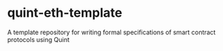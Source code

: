 # quint-eth-template
A template repository for writing formal specifications of smart contract protocols using Quint

